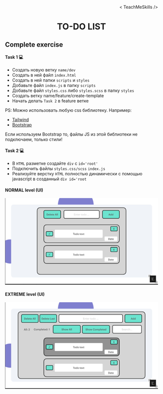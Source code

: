 <p align='right'>< TeachMeSkills /></p>
<h1 align='center'>TO-DO LIST</h1>

## Complete exercise

#### Task 1 💻

+ Создать новую ветку `name/dev`
+ Создать в ней файл `index.html`
+ Создать в ней папки `scripts` и `styles`
+ Добавьте файл `index.js` в папку `scripts`
+ Добавьте файл `styles.css` либо `styles.scss` в папку `styles`
+ Создать ветку name/feature/create-template
+ Начать делать `Task 2` в feature ветке 

 PS: Можно использовать любую css библиотеку. Например:

 - [Tailwind](https://tailwindcss.com/)
 - [Bootstrap](https://getbootstrap.com/)

 Если используем Bootstrap то, файлы JS из этой библиотеки не подключаем, только стили!


#### Task 2 💻

+ В ``HTML`` разметке создайте ``div`` с ``id='root'``
+ Подключить файлы `styles.css/scss` `index.js` 
+ Реализуйте верстку ``HTML`` полностью динамически с помощью javascript в созданный ``div id='root``

#### NORMAL level (UI)

![](norm-level.png)

#### EXTREME level (UI)

![](extreme-level.png)
